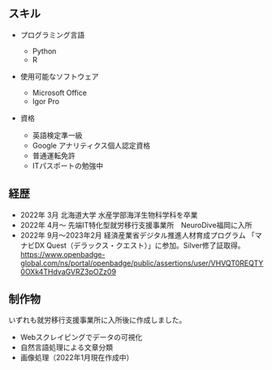 ## スキル
- プログラミング言語
    - Python
    - R

- 使用可能なソフトウェア
    - Microsoft Office
    - Igor Pro

- 資格
    - 英語検定準一級
    - Google アナリティクス個人認定資格
    - 普通運転免許
    - ITパスポートの勉強中

## 経歴
* 2022年 3月 北海道大学 水産学部海洋生物科学科を卒業
* 2022年 4月～ 先端IT特化型就労移行支援事業所　NeuroDive福岡に入所
* 2022年 9月～2023年2月 経済産業省デジタル推進人材育成プログラム
「マナビDX Quest（デラックス・クエスト）」に参加。Silver修了証取得。
https://www.openbadge-global.com/ns/portal/openbadge/public/assertions/user/VHVQT0REQTY0OXk4THdvaGVRZ3pOZz09

## 制作物
いずれも就労移行支援事業所に入所後に作成しました。
* Webスクレイピングでデータの可視化
* 自然言語処理による文章分類
* 画像処理（2022年1月現在作成中）


<!--
**naminorigorilla/naminorigorilla** is a ✨ _special_ ✨ repository because its `README.md` (this file) appears on your GitHub profile.

Here are some ideas to get you started:

- 🔭 I’m currently working on ...
- 🌱 I’m currently learning ...
- 👯 I’m looking to collaborate on ...
- 🤔 I’m looking for help with ...
- 💬 Ask me about ...
- 📫 How to reach me: ...
- 😄 Pronouns: ...
- ⚡ Fun fact: ...
-->
